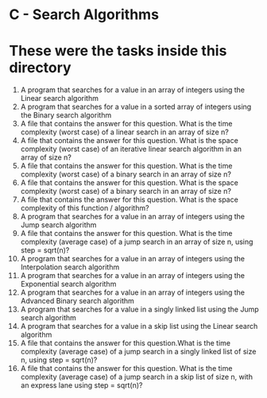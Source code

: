 # C - Search Algorithms
# These were the tasks inside this directory

1. A program that searches for a value in an array of integers using the Linear search algorithm
2. A program that searches for a value in a sorted array of integers using the Binary search algorithm
3. A file that contains the answer for this question. What is the time complexity (worst case) of a linear search in an array of size n?
4. A file that contains the answer for this question. What is the space complexity (worst case) of an iterative linear search algorithm in an array of size n?
5. A file that contains the answer for this question. What is the time complexity (worst case) of a binary search in an array of size n?
6. A file that contains the answer for this question. What is the space complexity (worst case) of a binary search in an array of size n?
7. A file that contains the answer for this question. What is the space complexity of this function / algorithm?
8. A program that searches for a value in an array of integers using the Jump search algorithm
9. A file that contains the answer for this question. What is the time complexity (average case) of a jump search in an array of size n, using step = sqrt(n)?
10. A program that searches for a value in an array of integers using the Interpolation search algorithm
11. A program that searches for a value in an array of integers using the Exponential search algorithm
12. A program that searches for a value in an array of integers using the Advanced Binary search algorithm
13. A program that searches for a value in a singly linked list   using the Jump search algorithm
14. A program that searches for a value in a skip list using the Linear search algorithm
15. A file that contains the answer for this question.What is the time complexity (average case) of a jump search in a singly linked list of size n, using step = sqrt(n)?
16. A file that contains the answer for this question. What is the time complexity (average case) of a jump search in a skip list of size n, with an express lane using step = sqrt(n)?